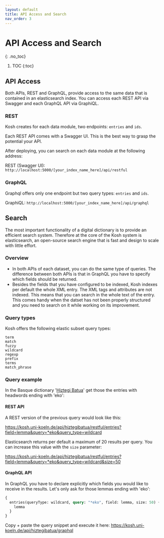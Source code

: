 ```yaml
---
layout: default
title: API Access and Search
nav_order: 3
---
```


# API Access and Search
{: .no_toc}

1. TOC
{:toc}




## API Access

Both APIs, REST and GraphQL, provide access to the same data that is contained in an elasticsearch index.
You can access each REST API via Swagger and each GraphQL API via GraphiQL.

### REST

Kosh creates for each data module, two endpoints: `entries` and `ids`.

Each REST API comes with a Swagger UI. This is the best way to grasp the potential your API.

After deploying, you can search on each data module at the following address:

REST (Swagger UI): `http://localhost:5000/[your_index_name_here]/api/restful`


### GraphQL

Graphql offers only one endpoint but two query types: `entries` and `ids`.

GraphiQL: `http://localhost:5000/[your_index_name_here]/api/graphql`

## Search

The most important functionality of a digital dictionary is to provide an efficient search system.
Therefore at the core of the Kosh system is elasticsearch, an open-source search engine that is fast and design to scale with little effort.

### Overview

- In both APIs of each dataset, you can do the same type of queries. The difference between both APIs is that in GraphQL you have to specify which fields should be returned.
- Besides the fields that you have configured to be indexed, Kosh indexes per default the whole XML entry. The XML tags and attributes are not indexed. 
This means that you can search in the whole text of the entry. This comes handy when the datset has not been properly structured and you need to search on it while working on its improvement.


### Query types

Kosh offers the following elastic subset query types:
```
term 
match
fuzzy 
wildcard 
regexp 
prefix 
terms 
match_phrase 
```

### Query example

In the Basque dictionary '[Hiztegi Batua](/implementations/kosh_data.md#hiztegi-batua-basque)' get those the entries with headwords ending with 'eko':


#### REST API

A REST version of the previous query would look like this:

<https://kosh.uni-koeln.de/api/hiztegibatua/restful/entries?field=lemma&query=*eko&query_type=wildcard>

Elasticsearch returns per default a maximum of 20 results per query. You can increase this value with the `size` parameter:

<https://kosh.uni-koeln.de/api/hiztegibatua/restful/entries?field=lemma&query=*eko&query_type=wildcard&size=50>


#### GraphQL API

In GraphQL you have to declare explicitly which fields you would like to receive in the results.
Let's only ask for those lemmas ending with 'eko':

```graphql
{
  entries(queryType: wildcard, query: "*eko", field: lemma, size: 50) {
    lemma
  }
}

```

Copy + paste the query snippet and execute it here: <https://kosh.uni-koeln.de/api/hiztegibatua/graphql>
